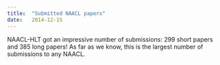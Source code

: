 ```yaml
---
title:  "Submitted NAACL papers"
date:   2014-12-15
---
```


NAACL-HLT got an impressive number of submissions: 299 short papers and 385 long papers!
As far as we know, this is the largest number of submissions to any NAACL.

